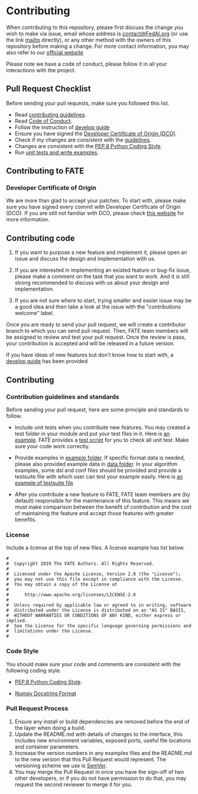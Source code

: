 # Contributing

When contributing to this repository, please first discuss the change you wish to make via issue,
email whose address is contact@FedAI.org (or use the link [mailto](mailto:contact@FedAI.org) directly), or any other method with the owners of this repository before making a change. For more contact information, you may also refer to our [official website](https://www.fedai.org/)

Please note we have a code of conduct, please follow it in all your interactions with the project.

## Pull Request Checklist

Before sending your pull requests, make sure you followed this list.

- Read [contributing guidelines](CONTRIBUTING.md).
- Read [Code of Conduct](CODE_OF_CONDUCT.md).
- Follow the instruction of [develop guide](doc/develop/develop_guide.rst)
- Ensure you have signed the [Developer Certificate of Origin (DCO)](https://developercertificate.org/).
- Check if my changes are consistent with the [guidelines](https://github.com/FederatedAI/FATE/blob/master/CONTRIBUTING.md#contributing-to-fate).
- Changes are consistent with the [PEP.8 Python Coding Style](https://www.python.org/dev/peps/pep-0008/).
- Run [unit tests and write examples](https://github.com/FederatedAI/FATE/blob/master/CONTRIBUTING.md#contribution-guidelines-and-standards).


## Contributing to FATE

### Developer Certificate of Origin

We are more than glad to accept your patches. To start with, please make sure you have signed every commit with Developer Certificate of Origin (DCO). If you are still not familiar with DCO, please check [this website](https://www.dita-ot.org/dco) for more information.

## Contributing code

1. If you want to purpose a new feature and implement it, please open an issue and discuss the design and implementation with us.

2. If you are interested in implementing an existed feature or bug-fix issue, please make a comment on the task that you want to work. And it is still strong recommended to discuss with us about your design and implementation.

3. If you are not sure where to start, trying smaller and easier issue may be a good idea and then take a look at the issue with the "contributions welcome" label.

Once you are ready to send your pull request, we will create a contributor branch to which you can send pull request. Then, FATE team members will be assigned to review and test your pull request. Once the review is pass, your contribution is accepted and will be released in a future version.

If you have ideas of new features but don't know how to start with, a [develop guide](doc/develop/develop_guide.rst)  has been provided

## Contributing

### Contribution guidelines and standards

Before sending your pull request, here are some principle and standards to follow.

* Include unit tests when you contribute new features. You may created a test folder in your module and put your test files in it. Here is [an example](./federatedml/model_selection/test/).  FATE provides a [test script](./federatedml/test/run_test.sh) for you to check all unit test. Make sure your code work correctly.

* Provide examples in [example folder](./examples). If specific format data is needed, please also provided example data in [data folder](./example/data). In your algorithm examples, some dsl and conf files should be provided and provide a testsuite file with which user can test your example easily. Here is [an example of testsuite file](./examples/dsl/v2/hetero_logistic_regression/hetero_lr_testsuite.json)

* After you contribute a new feature to FATE, FATE team members are (by default) responsible for the maintenance of this feature. This means we must make comparison between the benefit of contribution and the cost of maintaining the feature and accept those features with greater benefits.

### License
Include a license at the top of new files. A license example has list below.

```
#
#  Copyright 2019 The FATE Authors. All Rights Reserved.
#
#  Licensed under the Apache License, Version 2.0 (the "License");
#  you may not use this file except in compliance with the License.
#  You may obtain a copy of the License at
#
#      http://www.apache.org/licenses/LICENSE-2.0
#
#  Unless required by applicable law or agreed to in writing, software
#  distributed under the License is distributed on an "AS IS" BASIS,
#  WITHOUT WARRANTIES OR CONDITIONS OF ANY KIND, either express or implied.
#  See the License for the specific language governing permissions and
#  limitations under the License.
#
```

### Code Style

You should make sure your code and comments are consistent with the following coding style.

* [PEP.8 Python Coding Style](https://www.python.org/dev/peps/pep-0008/).

* [Numpy Docstring Format](https://numpydoc.readthedocs.io/en/latest/format.html#docstring-standard)

### Pull Request Process

1. Ensure any install or build dependencies are removed before the end of the layer when doing a build.
2. Update the README.md with details of changes to the interface, this includes new environment variables, exposed ports, useful file locations and container parameters.
3. Increase the version numbers in any examples files and the README.md to the new version that this Pull Request would represent. The versioning scheme we use is [SemVer](http://semver.org/).
4. You may merge the Pull Request in once you have the sign-off of two other developers, or if you do not have permission to do that, you may request the second reviewer to merge it for you.

